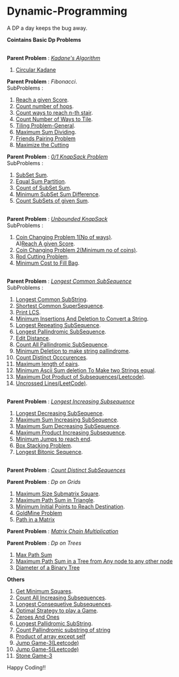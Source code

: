 # Dynamic-Programming
A DP a day keeps the bug away.

**Cointains Basic Dp Problems**<br><br>

**Parent Problem** : [*Kadane's Algorithm*](https://github.com/skm2000/Dynamic-Programming/blob/master/Kadane.cpp)<br>
1) [Circular Kadane](https://github.com/skm2000/Dynamic-Programming/blob/master/Circular_Kadene.cpp)<br>

**Parent Problem** : *Fibonacci*.<br>
SubProblems :<br>
1) [Reach a given Score](https://github.com/skm2000/Dynamic-Programming/blob/master/Reach_a_given_score.cpp).<br>
2) [Count number of hops](https://github.com/skm2000/Dynamic-Programming/blob/master/Count_Number_of_hops.cpp).<br>
3) [Count ways to reach n-th stair](https://github.com/skm2000/Dynamic-Programming/blob/master/Count_ways_to_N'th_Stair.cpp).<br>
4) [Count Number of Ways to Tile](https://github.com/skm2000/Dynamic-Programming/blob/master/No_Of_Ways_To_Tile.cpp).<br>
5) [Tiling Problem-General](https://github.com/skm2000/Dynamic-Programming/blob/master/Tiling_Problem.cpp).<br>
6) [Maximum Sum Dividing](https://github.com/skm2000/Dynamic-Programming/blob/master/Maximum_Sum_Dividing_Recurssive.cpp).<br>
7) [Friends Pairing Problem](https://github.com/skm2000/Dynamic-Programming/blob/master/Friends_Pairing_Problem.cpp)<br>
8) [Maximize the Cutting](https://github.com/skm2000/Dynamic-Programming/blob/master/Maximize_the_cutting.cpp)<br>

**Parent Problem** : [*0/1 KnapSack Problem*](https://github.com/skm2000/Dynamic-Programming/blob/master/Knapsack_0_1.cpp)<br>
SubProblems :<br>
1) [SubSet Sum](https://github.com/skm2000/Dynamic-Programming/blob/master/SubsetSum.cpp).<br>
2) [Equal Sum Partition](https://github.com/skm2000/Dynamic-Programming/blob/master/Equal_Sum_Partition.cpp).<br>
3) [Count of SubSet Sum]().<br>
4) [Minimum SubSet Sum Difference](https://github.com/skm2000/Dynamic-Programming/blob/master/Minimum_Subset_Sum_Difference.cpp).<br>
5) [Count SubSets of given Sum](https://github.com/skm2000/Dynamic-Programming/blob/master/Count_Subsets_of_given_Sum.cpp).<br><br>

**Parent Problem** : [*Unbounded KnapSack*](https://github.com/skm2000/Dynamic-Programming/blob/master/Unbounded_Knapsack.cpp)<br>
SubProblems :<br>
1) [Coin Changing Problem 1(No of ways)](https://github.com/skm2000/Dynamic-Programming/blob/master/Coin_Changing_1.cpp).<br>
   A)[Reach A given Score](https://github.com/skm2000/Dynamic-Programming/blob/master/Reach_a_given_score.cpp).<br>
2) [Coin Changing Problem 2(Minimum no of coins)](https://github.com/skm2000/Dynamic-Programming/blob/master/Coin_Changing_2.cpp).<br>
3) [Rod Cutting Problem](https://github.com/skm2000/Dynamic-Programming/blob/master/Rod_Cutting.cpp).<br>
4) [Minimum Cost to Fill Bag](https://github.com/skm2000/Dynamic-Programming/blob/master/Minm_Cost_To_Fill_Bag.cpp).<br><br>

**Parent Problem** : [*Longest Common SubSequence*](https://github.com/skm2000/Dynamic-Programming/blob/master/Longest_Common_Subsequence.cpp)<br>
SubProblems :<br>
1) [Longest Common SubString](https://github.com/skm2000/Dynamic-Programming/blob/master/Longest_Common_Substring.cpp).<br>
2) [Shortest Common SuperSequence](https://github.com/skm2000/Dynamic-Programming/blob/master/Shortest_Common_Supersequence.cpp).<br>
3) [Print LCS](https://github.com/skm2000/Dynamic-Programming/blob/master/Print_Longest_Common_Subsequence.cpp).<br>
4) [Minimum Insertions And Deletion to Convert a String](https://github.com/skm2000/Dynamic-Programming/blob/master/Minm_Insertion_Deletion_Convert.cpp).<br>
5) [Longest Repeating SubSequence](https://github.com/skm2000/Dynamic-Programming/blob/master/Longest_Repeating_Subsequence.cpp).<br>
6) [Longest Pallindromic SubSequence](https://github.com/skm2000/Dynamic-Programming/blob/master/Longest_Pallindromic_Subsequence.cpp).<br>
7) [Edit Distance](https://github.com/skm2000/Dynamic-Programming/blob/master/Edit_Distance.cpp).<br>
8) [Count All Pallindromic SubSequence](https://github.com/skm2000/Dynamic-Programming/blob/master/Count_All_Pallindromic_Subsequence.cpp).<br>
9) [Minimum Deletion to make string pallindrome](https://github.com/skm2000/Dynamic-Programming/blob/master/Minm_Deletion_To_Make_Pallindrome.cpp).<br>
10) [Count Distinct Occcurences](https://github.com/skm2000/Dynamic-Programming/blob/master/Distinct_Occurences.cpp).<br>
11) [Maximum length of pairs](https://github.com/skm2000/Dynamic-Programming/blob/master/Maximum_length_of_pairs.cpp).<br>
12) [Minimum Ascii Sum deletion To Make two Strings equal](https://github.com/skm2000/Dynamic-Programming/blob/master/Minimum_Ascii_Sum_deletion_To_Make_two_Strings_equal.cpp).<br>
13) [Maximum Dot Product of Subsequences(Leetcode)](https://github.com/skm2000/Dynamic-Programming/blob/master/Maximum_Dot_Product_Subsequence.cpp).<br>
14) [Uncrossed Lines(LeetCode)](https://github.com/skm2000/Dynamic-Programming/blob/master/Uncrossed_Lines.cpp).<br><br>

**Parent Problem** : [*Longest Increasing Subsequence*](https://github.com/skm2000/Dynamic-Programming/blob/master/Longest_Increasing_Subsequence.cpp)<br>
1) [Longest Decreasing SubSequence](https://github.com/skm2000/Dynamic-Programming/blob/master/Longest_Decreasing_Subsequence.cpp).<br>
2) [Maximum Sum Increasing SubSequence](https://github.com/skm2000/Dynamic-Programming/blob/master/Maximum_Sum_Increasing_Subsequence.cpp).<br>
3) [Maximum Sum Decreasing SubSequence](https://github.com/skm2000/Dynamic-Programming/blob/master/Maximum_Sum_Decreasing_Subsequence.cpp).<br>
4) [Maximum Product Increasing Subsequence](https://github.com/skm2000/Dynamic-Programming/blob/master/Maximum_Product_Increasing_Subsequence.cpp).<br>
5) [Minimum Jumps to reach end](https://github.com/skm2000/Dynamic-Programming/blob/master/Minimum_Jumps_To_Reach_End.cpp).<br>
6) [Box Stacking Problem](https://github.com/skm2000/Dynamic-Programming/blob/master/Box_Stacking_Problem.cpp).<br>
7) [Longest Bitonic Sequence](https://github.com/skm2000/Dynamic-Programming/blob/master/BitonicSequence.cpp).<br><br>

**Parent Problem** : [*Count Distinct SubSequences*](https://github.com/skm2000/Dynamic-Programming/blob/master/Count_Distinct_Subsequences.cpp)<br>

**Parent Problem** : *Dp on Grids*<br>
1) [Maximum Size Submatrix Square](https://github.com/skm2000/Dynamic-Programming/blob/master/Maximum_Size_Submatrix_Square.cpp).<br>
2) [Maximum Path Sum in Triangle](https://github.com/skm2000/Dynamic-Programming/blob/master/Max_Path_Sum_in_Triangle.cpp).<br>
3) [Minimum Initial Points to Reach Destination](https://github.com/skm2000/Dynamic-Programming/blob/master/Minimum_Initial_Points_To_Reach_Destinaion.cpp).<br>
4) [GoldMine Problem](https://github.com/skm2000/Dynamic-Programming/blob/master/GoldMine_Problem.cpp)<br>
5) [Path in a Matrix](https://github.com/skm2000/Dynamic-Programming/blob/master/Max_path_sum.cpp)<br>

**Parent Problem** : [*Matrix Chain Multiplication*](https://github.com/skm2000/Dynamic-Programming/blob/master/Matrix_Chain_Multiplication.cpp)<br>

**Parent Problem** : *Dp on Trees*<br>
1) [Max Path Sum](https://github.com/skm2000/Dynamic-Programming/blob/master/Max_path_sum.cpp)<br>
2) [Maximum Path Sum in a Tree from Any node to any other node](https://github.com/skm2000/Dynamic-Programming/blob/master/Maximum_Path_Sum_in_Binary_tree.cpp)<br>
3) [Diameter of a Binary Tree](https://github.com/skm2000/Dynamic-Programming/blob/master/Diameter_Of_Binary_Tree.cpp)<br>

**Others**
1) [Get Minimum Squares](https://github.com/skm2000/Dynamic-Programming/blob/master/Get_Minimum_Squares.cpp).<br>
2) [Count All Increasing Subsequences](https://github.com/skm2000/Dynamic-Programming/blob/master/Count_All_Increasing_Subsequences.cpp).<br>
3) [Longest Consequetive Subsequences](https://github.com/skm2000/Dynamic-Programming/blob/master/Longest_Consequetive_Subsequence.cpp).<br>
4) [Optimal Strategy to play a Game](https://github.com/skm2000/Dynamic-Programming/blob/master/Optimal_Strategy_To_Play_A_Game.cpp).<br>
5) [Zeroes And Ones](https://github.com/skm2000/Dynamic-Programming/blob/master/zerosAndOnes.cpp)
6) [Longest Pallidromic SubString](https://github.com/skm2000/Dynamic-Programming/blob/master/Longest_Pallindromic_Substring.cpp).<br>
7) [Count Pallindromic substring of string](https://github.com/skm2000/Dynamic-Programming/blob/master/Count_Pallindromic_SubString_Of_String_gfg.cpp)<br>
8) [Product of array except self](https://github.com/skm2000/Dynamic-Programming/blob/master/Count_Pallindromic_SubString_Of_String_gfg.cpp)
9) [Jump Game-3(Leetcode)](https://github.com/skm2000/Dynamic-Programming/blob/master/Jump_Game_3.cpp)<br>
10) [Jump Game-5(Leetcode)](https://github.com/skm2000/Dynamic-Programming/blob/master/Jump_Game_5.cpp)<br>
11) [Stone Game-3](https://github.com/skm2000/Dynamic-Programming/blob/master/Last_Stone_3.cpp)<br>

Happy Coding!!



